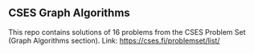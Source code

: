 ## CSES Graph Algorithms
This repo contains solutions of 16 problems from the CSES Problem Set (Graph Algorithms section). Link: https://cses.fi/problemset/list/
